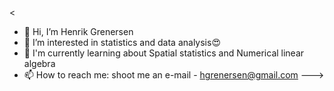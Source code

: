 
<
- 👋 Hi, I’m Henrik Grenersen
- 👀 I’m interested in statistics and data analysis😍
- 🌱 I'm currently learning about Spatial statistics and Numerical linear algebra
- 📫 How to reach me: shoot me an e-mail - hgrenersen@gmail.com
--->
